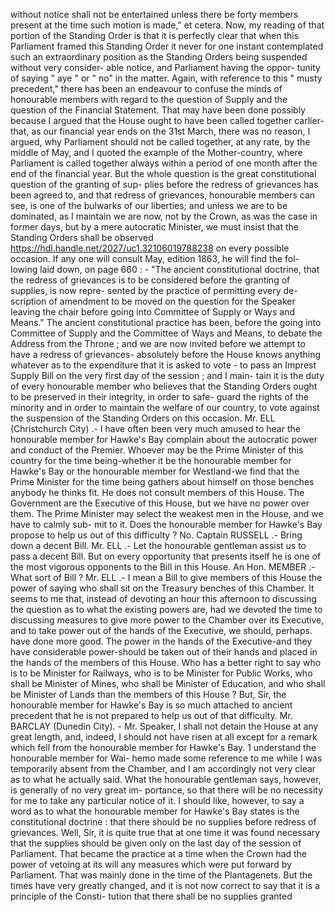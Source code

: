 without notice shall not be entertained unless there be forty members present at the time such motion is made," et cetera. Now, my reading of that portion of the Standing Order is that it is perfectly clear that when this Parliament framed this Standing Order it never for one instant contemplated such an extraordinary position as the Standing Orders being suspended without very consider- able notice, and Parliament having the oppor- tunity of saying " aye " or " no" in the matter. Again, with reference to this " musty precedent," there has been an endeavour to confuse the minds of honourable members with regard to the question of Supply and the question of the Financial Statement. That may have been done possibly because I argued that the House ought to have been called together carlier-that, as our financial year ends on the 31st March, there was no reason, I argued, why Parliament should not be called together, at any rate, by the middle of May, and I quoted the example of the Mother-country, where Parliament is called together always within a period of one month after the end of the financial year. But the whole question is the great constitutional question of the granting of sup- plies before the redress of grievances has been agreed to, and that redress of grievances, honourable members can see, is one of the bulwarks of our liberties; and unless we are to be dominated, as I maintain we are now, not by the Crown, as was the case in former days, but by a mere autocratic Minister, we must insist that the Standing Orders shall be observed https://hdl.handle.net/2027/uc1.32106019788238 on every possible occasion. If any one will consult May, edition 1863, he will find the fol- lowing laid down, on page 660 : - "The ancient constitutional doctrine, that the redress of grievances is to be considered before the granting of supplies, is now repre- sented by the practice of permitting every de- scription of amendment to be moved on the question for the Speaker leaving the chair before going into Committee of Supply or Ways and Means." The ancient constitutional practice has been, before the going into Committee of Supply and the Committee of Ways and Means, to debate the Address from the Throne ; and we are now invited before we attempt to have a redress of grievances- absolutely before the House knows anything whatever as to the expenditure that it is asked to vote - to pass an Imprest Supply Bill on the very first day of the session ; and I main- tain it is the duty of every honourable member who believes that the Standing Orders ought to be preserved in their integrity, in order to safe- guard the rights of the minority and in order to maintain the welfare of our country, to vote against the suspension of the Standing Orders on this occasion. Mr. ELL (Christchurch City) .- I have often been very much amused to hear the honourable member for Hawke's Bay complain about the autocratic power and conduct of the Premier. Whoever may be the Prime Minister of this country for the time being-whether it be the honourable member for Hawke's Bay or the honourable member for Westland-we find that the Prime Minister for the time being gathers about himself on those benches anybody he thinks fit. He does not consult members of this House. The Government are the Executive of this House, but we have no power over them. The Prime Minister may select the weakest men in the House, and we have to calmly sub- mit to it. Does the honourable member for Hawke's Bay propose to help us out of this difficulty ? No. Captain RUSSELL .- Bring down a decent Bill. Mr. ELL .- Let the honourable gentleman assist us to pass a decent Bill. But on every opportunity that presents itself he is one of the most vigorous opponents to the Bill in this House. An Hon. MEMBER .- What sort of Bill ? Mr. ELL .- I mean a Bill to give members of this House the power of saying who shall sit on the Treasury benches of this Chamber. It seems to me that, instead of devoting an hour this afternoon to discussing the question as to what the existing powers are, had we devoted the time to discussing measures to give more power to the Chamber over its Executive, and to take power out of the hands of the Executive, we should, perhaps. have done more good. The power in the hands of the Executive-and they have considerable power-should be taken out of their hands and placed in the hands of the members of this House. Who has a better right to say who is to be Minister for Railways, who is to be Minister for Public Works, who shall be Minister of Mines, who shall be Minister of Education, and who shall be Minister of Lands than the members of this House ? But, Sir, the honourable member for Hawke's Bay is so much attached to ancient precedent that he is not prepared to help us out of that difficulty. Mr. BARCLAY (Dunedin City). - Mr. Speaker, I shall not detain the House at any great length, and, indeed, I should not have risen at all except for a remark which fell from the honourable member for Hawke's Bay. 1 understand the honourable member for Wai- hemo made some reference to me while I was temporarily absent from the Chamber, and I am accordingly not very clear as to what he actually said. What the honourable gentleman says, however, is generally of no very great im- portance, so that there will be no necessity for me to take any particular notice of it. I should like, however, to say a word as to what the honourable member for Hawke's Bay states is the constitutional doctrine : that there should be no supplies before redress of grievances. Well, Sir, it is quite true that at one time it was found necessary that the supplies should be given only on the last day of the session of Parliament. That became the practice at a time when the Crown had the power of vetoing at its will any measures which were put forward by Parliament. That was mainly done in the time of the Plantagenets. But the times have very greatly changed, and it is not now correct to say that it is a principle of the Consti- tution that there shall be no supplies granted 